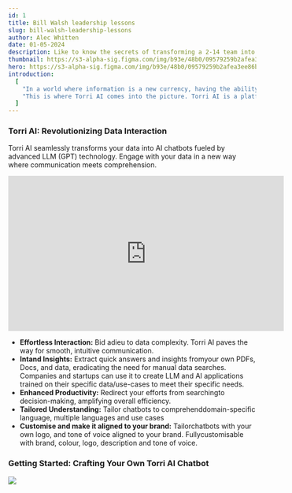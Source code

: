 ```yaml
---
id: 1
title: Bill Walsh leadership lessons
slug: bill-walsh-leadership-lessons
author: Alec Whitten
date: 01-05-2024
description: Like to know the secrets of transforming a 2-14 team into a 3x Super Bowl winning Dynasty?
thumbnail: https://s3-alpha-sig.figma.com/img/b93e/48b0/09579259b2afea3ee86bdcc95619e362?Expires=1717977600&Key-Pair-Id=APKAQ4GOSFWCVNEHN3O4&Signature=iRNJJ-4ha-61gowJGOBLxbMlruZQCC7FTxgiXxibQstIvxYDEsDO~VPRuaMASoqjdnv34JM2vmbqZJ1APQqsDLBUwTFUurFgJE4gGZV3HpbCGotJj7A19coIvzT7~oE1-Fy5QRin401CiUe4EUiaUlCyrAAixlZhf~JapWyl~1~LL9HGS9L2IwRPQnrMOldEGySqEOlTB~UQGR6nfa8U0prkRovJpbjkD-kjpe-UUgwqMJXPF6sfeAiYlqtndsNEhLNJUWq0g~Ke3JcrE7jGcSmQNF1W1OKrUtB8fVVEiIAqoQLGzRqqasUXdLJ5IeE6bGrRDtD9s4Nd5E-NSWGPgA__
hero: https://s3-alpha-sig.figma.com/img/b93e/48b0/09579259b2afea3ee86bdcc95619e362?Expires=1717977600&Key-Pair-Id=APKAQ4GOSFWCVNEHN3O4&Signature=iRNJJ-4ha-61gowJGOBLxbMlruZQCC7FTxgiXxibQstIvxYDEsDO~VPRuaMASoqjdnv34JM2vmbqZJ1APQqsDLBUwTFUurFgJE4gGZV3HpbCGotJj7A19coIvzT7~oE1-Fy5QRin401CiUe4EUiaUlCyrAAixlZhf~JapWyl~1~LL9HGS9L2IwRPQnrMOldEGySqEOlTB~UQGR6nfa8U0prkRovJpbjkD-kjpe-UUgwqMJXPF6sfeAiYlqtndsNEhLNJUWq0g~Ke3JcrE7jGcSmQNF1W1OKrUtB8fVVEiIAqoQLGzRqqasUXdLJ5IeE6bGrRDtD9s4Nd5E-NSWGPgA__
introduction:
  [
    "In a world where information is a new currency, having the ability to create personalized AI chatbots in just minutes without writing code or spending much time is a treat. Imagine talking to your own data like PDFs, huge CSV files, presentations, excels, Docs, and much more, without spending hours searching and going through everything, but instead having a focus by talking to your data.",
    "This is where Torri AI comes into the picture. Torri AI is a platform that empowers you to craft AI chatbots from your data like standard files (PDF, .docx, .txt, .csv, .xls etc.), text files, write your own FAQs, crawl websites, and much more. Then, add it as a widget to your website, blogs using embeds, links. You can even build apps on top of it for your company’s team by securely training the bot on the company’s data.",
  ]
---
```


### Torri AI: Revolutionizing Data Interaction

Torri AI seamlessly transforms your data into AI chatbots fueled by advanced LLM (GPT) technology. Engage with your data in a new way where communication meets comprehension.

<iframe width='560' height='315' src='https://www.youtube.com/embed/Q0lo0H1FvI4?si=U_5xYARLbzPQTQsJ' title='YouTube video player' frameborder='0' allow='accelerometer; autoplay; clipboard-write; encrypted-media; gyroscope; picture-in-picture; web-share' referrerpolicy='strict-origin-when-cross-origin' allowfullscreen></iframe>

- **Effortless Interaction:** Bid adieu to data complexity. Torri AI paves the way for smooth, intuitive communication.
- **Intand Insights:** Extract quick answers and insights fromyour own PDFs, Docs, and data, eradicating the need for manual data searches. Companies and startups can use it to create LLM and AI applications trained on their specific data/use-cases to meet their specific needs.
- **Enhanced Productivity:** Redirect your efforts from searchingto decision-making, amplifying overall efficiency.
- **Tailored Understanding:** Tailor chatbots to comprehenddomain-specific language, multiple languages and use cases
- **Customise and make it aligned to your brand:** Tailorchatbots with your own logo, and tone of voice aligned to your brand. Fullycustomisable with brand, colour, logo, description and tone of voice.

### Getting Started: Crafting Your Own Torri AI Chatbot

![](https://miro.medium.com/v2/resize:fit:700/1*PNSo80wBCZn8HmZnNUKolw.png)
